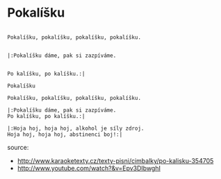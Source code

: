 
# Pokalíšku

```

Pokalíšku, pokalíšku, pokalíšku, pokalíšku.


|:Pokalíšku dáme, pak si zazpíváme. 


Po kalíšku, po kalíšku.:|

```


```
Pokalíšku

Pokalíšku, pokalíšku, pokalíšku, pokalíšku.

|:Pokalíšku dáme, pak si zazpíváme. 
Po kalíšku, po kalíšku.:|

|:Hoja hoj, hoja hoj, alkohol je síly zdroj. 
Hoja hoj, hoja hoj, abstinenci boj!:|

```


source:
* http://www.karaoketexty.cz/texty-pisni/cimbalky/po-kalisku-354705
* http://www.youtube.com/watch?&v=Epv3DIbwghI

